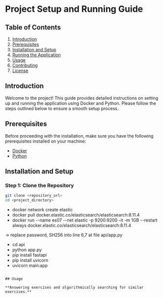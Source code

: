 ﻿# Project Setup and Running Guide

## Table of Contents
1. [Introduction](#introduction)
2. [Prerequisites](#prerequisites)
3. [Installation and Setup](#installation-and-setup)
4. [Running the Application](#running-the-application)
5. [Usage](#usage)
6. [Contributing](#contributing)
7. [License](#license)

## Introduction

Welcome to the project! This guide provides detailed instructions on setting up and running the application using Docker and Python. Please follow the steps outlined below to ensure a smooth setup process.

## Prerequisites

Before proceeding with the installation, make sure you have the following prerequisites installed on your machine:

- [Docker](https://www.docker.com/get-started)
- [Python](https://www.python.org/downloads/)

## Installation and Setup

### Step 1: Clone the Repository

```bash
git clone <repository_url>
cd <project_directory>


```
- docker network create elastic
- docker pull docker.elastic.co/elasticsearch/elasticsearch:8.11.4
- docker run --name es07 --net elastic -p 9200:9200 -it -m 1GB --restart always docker.elastic.co/elasticsearch/elasticsearch:8.11.4

-> replace password, SH256 into line 6,7 at file api/app.py
- cd api
- python app.py
- pip install fastapi
- pip install uvicorn
- uvicorn main:app
```

## Usage

**Answering exercises and algorithmically searching for similar exercises.**




